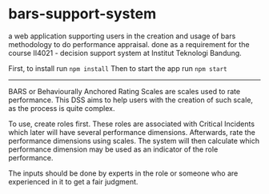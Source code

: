 # bars-support-system

a web application supporting users in the creation and usage of bars methodology to do performance appraisal. done as a requirement for the course II4021 - decision support system at Institut Teknologi Bandung.

First, to install run `npm install`
Then to start the app run `npm start`

---

BARS or Behaviourally Anchored Rating Scales are scales used to rate performance. This DSS aims to help users with the creation of such scale, as the process is quite complex. 

To use, create roles first. These roles are associated with Critical Incidents which later will have several performance dimensions. Afterwards, rate the performance dimensions using scales. The system will then calculate which performance dimension may be used as an indicator of the role performance.

The inputs should be done by experts in the role or someone who are experienced in it to get a fair judgment. 

